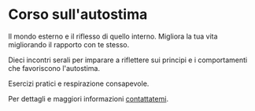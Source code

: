 # Corso sull'autostima

Il mondo esterno e il riflesso di quello interno. Migliora la tua vita migliorando il rapporto con te stesso.

Dieci incontri serali per imparare a riflettere sui principi e i comportamenti che favoriscono l'autostima.

Esercizi pratici e respirazione consapevole.

Per dettagli e maggiori informazioni [contattatemi](../contatto.md).
